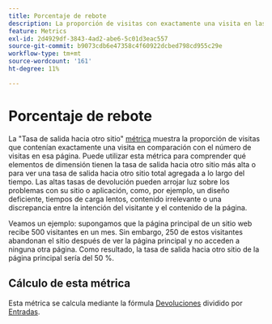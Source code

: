 ```yaml
---
title: Porcentaje de rebote
description: La proporción de visitas con exactamente una visita en las entradas.
feature: Metrics
exl-id: 2d4929df-3843-4ad2-abe6-5c01d3eac557
source-git-commit: b9073cdb6e47358c4f60922dcbed798cd955c29e
workflow-type: tm+mt
source-wordcount: '161'
ht-degree: 11%

---
```


# Porcentaje de rebote

La &quot;Tasa de salida hacia otro sitio&quot; [métrica](overview.md) muestra la proporción de visitas que contenían exactamente una visita en comparación con el número de visitas en esa página. Puede utilizar esta métrica para comprender qué elementos de dimensión tienen la tasa de salida hacia otro sitio más alta o para ver una tasa de salida hacia otro sitio total agregada a lo largo del tiempo. Las altas tasas de devolución pueden arrojar luz sobre los problemas con su sitio o aplicación, como, por ejemplo, un diseño deficiente, tiempos de carga lentos, contenido irrelevante o una discrepancia entre la intención del visitante y el contenido de la página.

Veamos un ejemplo: supongamos que la página principal de un sitio web recibe 500 visitantes en un mes. Sin embargo, 250 de estos visitantes abandonan el sitio después de ver la página principal y no acceden a ninguna otra página. Como resultado, la tasa de salida hacia otro sitio de la página principal sería del 50 %.

## Cálculo de esta métrica

Esta métrica se calcula mediante la fórmula [Devoluciones](bounces.md) dividido por [Entradas](entries.md).
